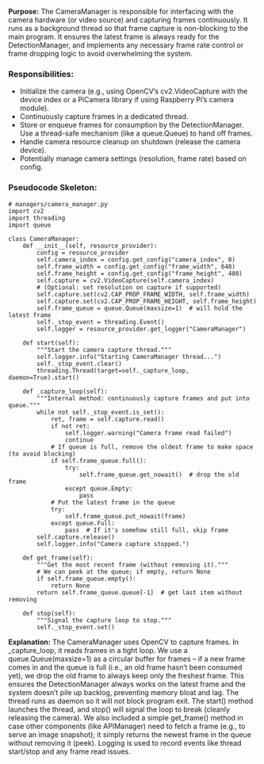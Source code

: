 **Purpose:** The CameraManager is responsible for interfacing with the camera hardware (or video source) and capturing frames continuously. It runs as a background thread so that frame capture is non-blocking to the main program. It ensures the latest frame is always ready for the DetectionManager, and implements any necessary frame rate control or frame dropping logic to avoid overwhelming the system. 

### Responsibilities:
- Initialize the camera (e.g., using OpenCV’s cv2.VideoCapture with the device index or a PiCamera library if using Raspberry Pi’s camera module).
- Continuously capture frames in a dedicated thread.
- Store or enqueue frames for consumption by the DetectionManager. Use a thread-safe mechanism (like a queue.Queue) to hand off frames.
- Handle camera resource cleanup on shutdown (release the camera device).
- Potentially manage camera settings (resolution, frame rate) based on config.

### Pseudocode Skeleton:

```
# managers/camera_manager.py
import cv2
import threading
import queue

class CameraManager:
    def __init__(self, resource_provider):
        config = resource_provider
        self.camera_index = config.get_config("camera_index", 0)
        self.frame_width = config.get_config("frame_width", 640)
        self.frame_height = config.get_config("frame_height", 480)
        self.capture = cv2.VideoCapture(self.camera_index)
        # (Optional: set resolution on capture if supported)
        self.capture.set(cv2.CAP_PROP_FRAME_WIDTH, self.frame_width)
        self.capture.set(cv2.CAP_PROP_FRAME_HEIGHT, self.frame_height)
        self.frame_queue = queue.Queue(maxsize=1)  # will hold the latest frame
        self._stop_event = threading.Event()
        self.logger = resource_provider.get_logger("CameraManager")

    def start(self):
        """Start the camera capture thread."""
        self.logger.info("Starting CameraManager thread...")
        self._stop_event.clear()
        threading.Thread(target=self._capture_loop, daemon=True).start()

    def _capture_loop(self):
        """Internal method: continuously capture frames and put into queue."""
        while not self._stop_event.is_set():
            ret, frame = self.capture.read()
            if not ret:
                self.logger.warning("Camera frame read failed")
                continue
            # If queue is full, remove the oldest frame to make space (to avoid blocking)
            if self.frame_queue.full():
                try:
                    self.frame_queue.get_nowait()  # drop the old frame
                except queue.Empty:
                    pass
            # Put the latest frame in the queue
            try:
                self.frame_queue.put_nowait(frame)
            except queue.Full:
                pass  # If it's somehow still full, skip frame
        self.capture.release()
        self.logger.info("Camera capture stopped.")

    def get_frame(self):
        """Get the most recent frame (without removing it)."""
        # We can peek at the queue; if empty, return None
        if self.frame_queue.empty():
            return None
        return self.frame_queue.queue[-1]  # get last item without removing

    def stop(self):
        """Signal the capture loop to stop."""
        self._stop_event.set()
```

**Explanation:** The CameraManager uses OpenCV to capture frames. In _capture_loop, it reads frames in a tight loop. We use a queue.Queue(maxsize=1) as a circular buffer for frames – if a new frame comes in and the queue is full (i.e., an old frame hasn’t been consumed yet), we drop the old frame to always keep only the freshest frame. This ensures the DetectionManager always works on the latest frame and the system doesn’t pile up backlog, preventing memory bloat and lag. The thread runs as daemon so it will not block program exit. The start() method launches the thread, and stop() will signal the loop to break (cleanly releasing the camera). We also included a simple get_frame() method in case other components (like APIManager) need to fetch a frame (e.g., to serve an image snapshot); it simply returns the newest frame in the queue without removing it (peek). Logging is used to record events like thread start/stop and any frame read issues.